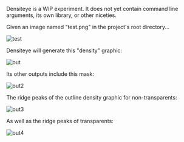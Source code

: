 Densiteye is a WIP experiment. It does not yet contain command line arguments, its own library, or other niceties. 

Given an image named "test.png" in the project's root directory...

![test](https://github.com/sourcecrowed/Densiteye/assets/33704049/e522b493-e58e-4359-baba-ec3c0abb3d29)

Densiteye will generate this "density" graphic:

![out](https://github.com/sourcecrowed/Densiteye/assets/33704049/6d4695d6-0ba2-4b4d-b11d-39fafb53f776)

Its other outputs include this mask:

![out2](https://github.com/sourcecrowed/Densiteye/assets/33704049/d628a37d-8174-49d5-826b-c2fdb7d84aee)

The ridge peaks of the outline density graphic for non-transparents:

![out3](https://github.com/sourcecrowed/Densiteye/assets/33704049/3aa16dde-2861-40e2-bb14-7dbe655b7a9f)

As well as the ridge peaks of transparents:

![out4](https://github.com/sourcecrowed/Densiteye/assets/33704049/f4e88b25-98bd-4381-a329-704c6c5e6faa)
